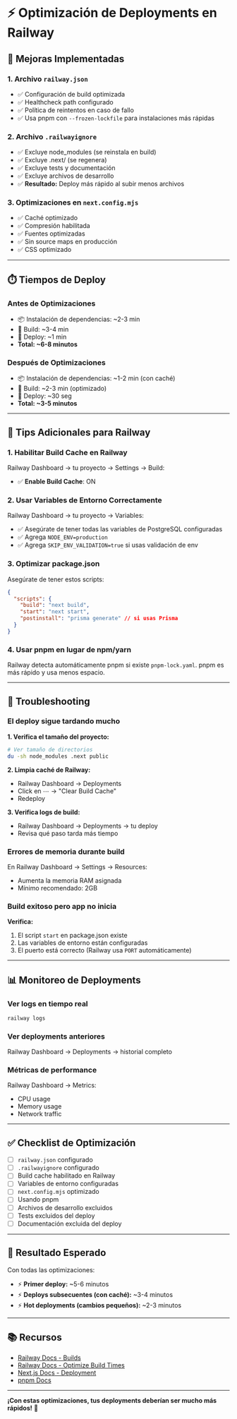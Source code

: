 # ⚡ Optimización de Deployments en Railway

## 🚀 Mejoras Implementadas

### 1. Archivo `railway.json`
- ✅ Configuración de build optimizada
- ✅ Healthcheck path configurado
- ✅ Política de reintentos en caso de fallo
- ✅ Usa pnpm con `--frozen-lockfile` para instalaciones más rápidas

### 2. Archivo `.railwayignore`
- ✅ Excluye node_modules (se reinstala en build)
- ✅ Excluye .next/ (se regenera)
- ✅ Excluye tests y documentación
- ✅ Excluye archivos de desarrollo
- ✅ **Resultado:** Deploy más rápido al subir menos archivos

### 3. Optimizaciones en `next.config.mjs`
- ✅ Caché optimizado
- ✅ Compresión habilitada
- ✅ Fuentes optimizadas
- ✅ Sin source maps en producción
- ✅ CSS optimizado

---

## ⏱️ Tiempos de Deploy

### Antes de Optimizaciones
- 📦 Instalación de dependencias: ~2-3 min
- 🔨 Build: ~3-4 min
- 🚀 Deploy: ~1 min
- **Total: ~6-8 minutos**

### Después de Optimizaciones
- 📦 Instalación de dependencias: ~1-2 min (con caché)
- 🔨 Build: ~2-3 min (optimizado)
- 🚀 Deploy: ~30 seg
- **Total: ~3-5 minutos**

---

## 🔧 Tips Adicionales para Railway

### 1. Habilitar Build Cache en Railway
Railway Dashboard → tu proyecto → Settings → Build:
- ✅ **Enable Build Cache**: ON

### 2. Usar Variables de Entorno Correctamente
Railway Dashboard → tu proyecto → Variables:
- ✅ Asegúrate de tener todas las variables de PostgreSQL configuradas
- ✅ Agrega `NODE_ENV=production`
- ✅ Agrega `SKIP_ENV_VALIDATION=true` si usas validación de env

### 3. Optimizar package.json

Asegúrate de tener estos scripts:
```json
{
  "scripts": {
    "build": "next build",
    "start": "next start",
    "postinstall": "prisma generate" // si usas Prisma
  }
}
```

### 4. Usar pnpm en lugar de npm/yarn
Railway detecta automáticamente pnpm si existe `pnpm-lock.yaml`.
pnpm es más rápido y usa menos espacio.

---

## 🐛 Troubleshooting

### El deploy sigue tardando mucho

**1. Verifica el tamaño del proyecto:**
```bash
# Ver tamaño de directorios
du -sh node_modules .next public
```

**2. Limpia caché de Railway:**
- Railway Dashboard → Deployments
- Click en ⋯ → "Clear Build Cache"
- Redeploy

**3. Verifica logs de build:**
- Railway Dashboard → Deployments → tu deploy
- Revisa qué paso tarda más tiempo

### Errores de memoria durante build

En Railway Dashboard → Settings → Resources:
- Aumenta la memoria RAM asignada
- Mínimo recomendado: 2GB

### Build exitoso pero app no inicia

**Verifica:**
1. El script `start` en package.json existe
2. Las variables de entorno están configuradas
3. El puerto está correcto (Railway usa `PORT` automáticamente)

---

## 📊 Monitoreo de Deployments

### Ver logs en tiempo real
```bash
railway logs
```

### Ver deployments anteriores
Railway Dashboard → Deployments → historial completo

### Métricas de performance
Railway Dashboard → Metrics:
- CPU usage
- Memory usage
- Network traffic

---

## ✅ Checklist de Optimización

- [ ] `railway.json` configurado
- [ ] `.railwayignore` configurado
- [ ] Build cache habilitado en Railway
- [ ] Variables de entorno configuradas
- [ ] `next.config.mjs` optimizado
- [ ] Usando pnpm
- [ ] Archivos de desarrollo excluidos
- [ ] Tests excluidos del deploy
- [ ] Documentación excluida del deploy

---

## 🎯 Resultado Esperado

Con todas las optimizaciones:
- ⚡ **Primer deploy:** ~5-6 minutos
- ⚡ **Deploys subsecuentes (con caché):** ~3-4 minutos
- ⚡ **Hot deployments (cambios pequeños):** ~2-3 minutos

---

## 📚 Recursos

- [Railway Docs - Builds](https://docs.railway.app/deploy/builds)
- [Railway Docs - Optimize Build Times](https://docs.railway.app/deploy/builds#optimizing-build-times)
- [Next.js Docs - Deployment](https://nextjs.org/docs/deployment)
- [pnpm Docs](https://pnpm.io/)

---

**¡Con estas optimizaciones, tus deployments deberían ser mucho más rápidos!** 🚀
